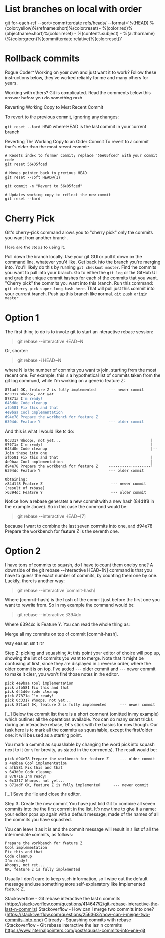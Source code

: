 # List branches on local with order
git for-each-ref --sort=committerdate refs/heads/ --format='%(HEAD) %(color:yellow)%(refname:short)%(color:reset) - %(color:red)%(objectname:short)%(color:reset) - %(contents:subject) - %(authorname) (%(color:green)%(committerdate:relative)%(color:reset))'

# Rollback commits
Rogue Coder?
Working on your own and just want it to work? Follow these instructions below, they’ve worked reliably for me and many others for years.

Working with others? Git is complicated. Read the comments below this answer before you do something rash.

Reverting Working Copy to Most Recent Commit

To revert to the previous commit, ignoring any changes:

```git reset --hard HEAD```
where HEAD is the last commit in your current branch

Reverting The Working Copy to an Older Commit
To revert to a commit that's older than the most recent commit:
```
# Resets index to former commit; replace '56e05fced' with your commit code
git reset 56e05fced 

# Moves pointer back to previous HEAD
git reset --soft HEAD@{1}

git commit -m "Revert to 56e05fced"

# Updates working copy to reflect the new commit
git reset --hard
```

# Cherry Pick
Git's cherry-pick command allows you to "cherry pick" only the commits you want from another branch.

Here are the steps to using it:

Pull down the branch locally. Use your git GUI or pull it down on the command line, whatever you'd like.
Get back into the branch you're merging into. You'll likely do this by running `git checkout master`.
Find the commits you want to pull into your branch. Go to either the `git log` or the GitHub UI and grab the unique commit hashes for each of the commits that you want.
"Cherry pick" the commits you want into this branch. Run this command: `git cherry-pick super-long-hash-here`. That will pull just this commit into your current branch.
Push up this branch like normal. `git push origin master`



# Option 1
The first thing to do is to invoke git to start an interactive rebase session:

>git rebase --interactive HEAD~N

Or, shorter:

>git rebase -i HEAD~N

where N is the number of commits you want to join, starting from the most recent one. For example, this is a hypothetical list of commits taken from the git log command, while I'm working on a generic feature Z:

```sh 
871adf OK, feature Z is fully implemented      --- newer commit
0c3317 Whoops, not yet...
87871a I'm ready!
643d0e Code cleanup
afb581 Fix this and that
4e9baa Cool implementation
d94e78 Prepare the workbench for feature Z
6394dc Feature Y                               --- older commit
```

And this is what I would like to do:

```871adf OK, feature Z is fully implemented      --- newer commit --┐
0c3317 Whoops, not yet...                                         |
87871a I'm ready!                                                 |
643d0e Code cleanup                                               |-- Join these into one
afb581 Fix this and that                                          |
4e9baa Cool implementation                                        |
d94e78 Prepare the workbench for feature Z     -------------------┘
6394dc Feature Y                               --- older commit
```
```
Obtaining:
>84d1f8 Feature Z                               --- newer commit (result of rebase)
>6394dc Feature Y                               --- older commit
```

Notice how a rebase generates a new commit with a new hash (84d1f8 in the example above). So in this case the command would be:

> git rebase --interactive HEAD~[7]

because I want to combine the last seven commits into one, and d94e78 Prepare the workbench for feature Z is the seventh one.

# Option 2

I have tons of commits to squash, do I have to count them one by one?
A downside of the git rebase --interactive HEAD~[N] command is that you have to guess the exact number of commits, by counting them one by one. Luckily, there is another way:

>git rebase --interactive [commit-hash]

Where [commit-hash] is the hash of the commit just before the first one you want to rewrite from. So in my example the command would be:

>git rebase --interactive 6394dc

Where 6394dc is Feature Y. You can read the whole thing as:

Merge all my commits on top of commit [commit-hash].

Way easier, isn't it?

Step 2: picking and squashing
At this point your editor of choice will pop up, showing the list of commits you want to merge. Note that it might be confusing at first, since they are displayed in a reverse order, where the older commit is on top. I've added --- older commit and --- newer commit to make it clear, you won't find those notes in the editor.

```pick d94e78 Prepare the workbench for feature Z     --- older commit
pick 4e9baa Cool implementation 
pick afb581 Fix this and that  
pick 643d0e Code cleanup
pick 87871a I'm ready! 
pick 0c3317 Whoops, not yet... 
pick 871adf OK, feature Z is fully implemented      --- newer commit
```

[...]
Below the commit list there is a short comment (omitted in my example) which outlines all the operations available. You can do many smart tricks during an interactive rebase, let's stick with the basics for now though. Our task here is to mark all the commits as squashable, except the first/older one: it will be used as a starting point.

You mark a commit as squashable by changing the word pick into squash next to it (or s for brevity, as stated in the comments). The result would be:
```
pick d94e78 Prepare the workbench for feature Z     --- older commit
s 4e9baa Cool implementation 
s afb581 Fix this and that  
s 643d0e Code cleanup
s 87871a I'm ready! 
s 0c3317 Whoops, not yet... 
s 871adf OK, feature Z is fully implemented      --- newer commit
```

[...]
Save the file and close the editor.

Step 3: Create the new commit
You have just told Git to combine all seven commits into the the first commit in the list. It's now time to give it a name: your editor pops up again with a default message, made of the names of all the commits you have squashed.

You can leave it as it is and the commit message will result in a list of all the intermediate commits, as follows:
```
Prepare the workbench for feature Z
Cool implementation 
Fix this and that  
Code cleanup
I'm ready! 
Whoops, not yet... 
OK, feature Z is fully implemented
```

Usually I don't care to keep such information, so I wipe out the default message and use something more self-explanatory like Implemented feature Z.

Stackoverflow - Git rebase interactive the last n commits (https://stackoverflow.com/questions/41464752/git-rebase-interactive-the-last-n-commits)
Stackoverflow - How can I merge two commits into one? (https://stackoverflow.com/questions/2563632/how-can-i-merge-two-commits-into-one)
Gitready - Squashing commits with rebase (Stackoverflow - Git rebase interactive the last n commits 
https://www.internalpointers.com/post/squash-commits-into-one-git
